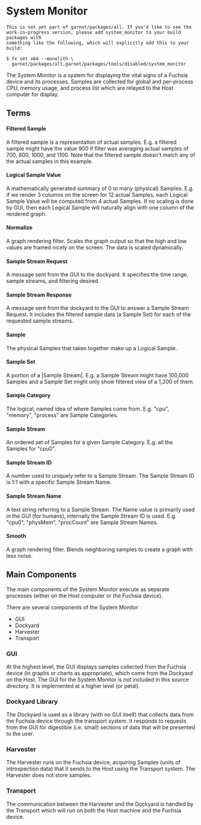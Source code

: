 # System Monitor

```
This is not yet part of garnet/packages/all. If you'd like to see the
work-in-progress version, please add system_monitor to your build packages with
something like the following, which will explicitly add this to your build:

$ fx set x64 --monolith \
  garnet/packages/all,garnet/packages/tools/disabled/system_monitor
```

The System Monitor is a system for displaying the vital signs of a Fuchsia
device and its processes. Samples are collected for global and per-process CPU,
memory usage, and process list which are relayed to the Host computer for
display.

## Terms

#### Filtered Sample
A filtered sample is a representation of actual samples. E.g. a filtered sample
might have the value 900 if filter was averaging actual samples of 700, 800,
1000, and 1100. Note that the filtered sample doesn't match any of the actual
samples in this example.

#### Logical Sample Value
A mathematically generated summary of 0 to many (physical) Samples. E.g. if we
render 3 columns on the screen for 12 actual Samples, each Logical Sample Value
will be computed from 4 actual Samples. If no scaling is done by GUI, then each
Logical Sample will naturally align with one column of the rendered graph.

#### Normalize
A graph rendering filter.
Scales the graph output so that the high and low values are framed nicely on
the screen. The data is scaled dynamically.

#### Sample Stream Request
A message sent from the GUI to the dockyard. It specifies the time range,
sample streams, and filtering desired.

#### Sample Stream Response
A message sent from the dockyard to the GUI to answer a Sample Stream Request.
It includes the filtered sample data (a Sample Set) for each of the requested
sample streams.

#### Sample
The physical Samples that taken together make up a Logical Sample.

#### Sample Set
A portion of a |Sample Stream|. E.g. a Sample Stream might have 100,000 Samples
and a Sample Set might only show filtered view of a 1,200 of them.

#### Sample Category
The logical, named idea of where Samples come from. E.g. "cpu", "memory",
"process" are Sample Categories.

#### Sample Stream
An ordered set of Samples for a given Sample Category. E.g. all the Samples for
"cpu0".

#### Sample Stream ID
A number used to uniquely refer to a Sample Stream. The Sample Stream ID is 1:1
with a specific Sample Stream Name.

#### Sample Stream Name
A text string referring to a Sample Stream. The Name value is primarily used in
the GUI (for humans), internally the Sample Stream ID is used. E.g. "cpu0",
"physMem", "procCount" are Sample Stream Names.

#### Smooth
A graph rendering filter.
Blends neighboring samples to create a graph with less noise.


## Main Components

The main components of the System Monitor execute as separate processes (either
on the Host computer or the Fuchsia device).

There are several components of the System Monitor
- GUI
- Dockyard
- Harvester
- Transport

### GUI

At the highest level, the GUI displays samples collected from the Fuchsia device
(in graphs or charts as appropriate), which come from the Dockyard on the Host.
The GUI for the System Monitor is not included in this source directory. It is
implemented at a higher level (or petal).

### Dockyard Library

The Dockyard is used as a library (with no GUI itself) that collects data from
the Fuchsia device through the transport system. It responds to requests from
the GUI for digestible (i.e. small) sections of data that will be presented to
the user.

### Harvester

The Harvester runs on the Fuchsia device, acquiring Samples (units of
introspection data) that it sends to the Host using the Transport system. The
Harvester does not store samples.

### Transport

The communication between the Harvester and the Dockyard is handled by the
Transport which will run on both the Host machine and the Fuchsia device.
